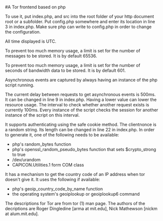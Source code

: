 #A Tor frontend based on php
 
To use it, put index.php, and src into the root folder of your http document root or a subfolder. Put config.php somewhere and enter its location in line 3 in index.php. Make sure php can write to config.php in order to change the configuration.

All time displayed is UTC.

To prevent too much memory usage, a limit is set for the number of messages to be stored. It is by default 65536.

To prevent too much memory usage, a limit is set for the number of seconds of bandwidth data to be stored. It is by default 601.

Asynchronous events are captured by always having an instance of the php script running.

The current delay between requests to get asynchronous events is 500ms. It can be changed in line 9 in index.php. Having a lower value can lower the resource usage. The interval to check whether another request exists is currently 100ms. Every instance of the  script checks the session for another instance of the script on this interval.

It supports authenticating using the safe cookie method. The clientnonce is a random string. Its length can be changed in line 22 in index.php. In order to generate it, one of the following needs to be available:

* php's random_bytes function
* php's openssl_random_pseudo_bytes function that sets $crypto_strong to true
* /dev/urandom
* CAPICON.Utilities.1 form COM class

It has a mechanism to get the country code of an IP address when tor doesn't give it. It uses the following if available:

* php's geoip_country_code_by_name function
* the operating system's geoiplookup or geoiplookup6 command

The descriptions for Tor are from tor (1) man page. The authors of the decriptions are Roger Dingledine [arma at mit.edu], Nick Mathewson [nickm at alum.mit.edu].

